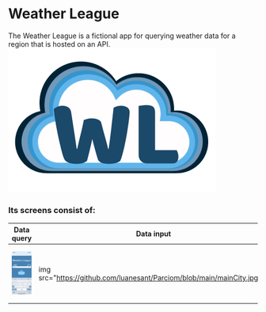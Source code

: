 # Weather League
The Weather League is a fictional app for querying weather data for a region that is hosted on an API.
<img src="https://github.com/luanesant/Parciom/blob/main/icon.png"/>


### Its screens consist of:
 Data query  | Data input | Data Loading | Sample Data
--------- | --------------- | --------------- | --------------- 
<img src="https://github.com/luanesant/Parciom/blob/main/mainEmpty.jpg"/> | img src="https://github.com/luanesant/Parciom/blob/main/mainCity.jpg"/> | img src="https://github.com/luanesant/Parciom/blob/main/mainLoad.jpg"/> | <img src="https://github.com/luanesant/Parciom/blob/main/returnData.jpg"/>
